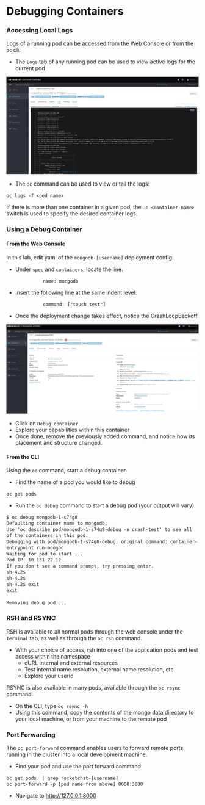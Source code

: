 # Debugging Containers

### Accessing Local Logs
Logs of a running pod can be accessed from the Web Console or from the `oc` cli: 

- The `Logs` tab of any running pod can be used to view active logs for the current pod

![](../assets/09_debugging_00.png)

- The `oc` command can be used to view or tail the logs: 

```
oc logs -f <pod name>
```
If there is more than one container in a given pod, the `-c <container-name>` switch is used to specify the desired container logs. 

### Using a Debug Container

#### From the Web Console
In this lab, edit yaml of the `mongodb-[username]` deployment config. 
- Under `spec` and `containers`, locate the line:  
    ```
              name: mongodb
    ```
- Insert the following line at the same indent level:
    ```
              command: ["touch test"]
    ```
- Once the deployment change takes effect, notice the CrashLoopBackoff

![](../assets/09_debugging_01.png)

- Click on `Debug container`
- Explore your capabilities within this container
- Once done, remove the previously added command, and notice how its placement and structure changed. 

#### From the CLI
Using the `oc` command, start a debug container. 

- Find the name of a pod you would like to debug 

```
oc get pods 
```

- Run the `oc debug` command to start a debug pod (your output will vary)

```
$ oc debug mongodb-1-s74g8
Defaulting container name to mongodb.
Use 'oc describe pod/mongodb-1-s74g8-debug -n crash-test' to see all of the containers in this pod.
Debugging with pod/mongodb-1-s74g8-debug, original command: container-entrypoint run-mongod
Waiting for pod to start ...
Pod IP: 10.131.22.12
If you don't see a command prompt, try pressing enter.
sh-4.2$ 
sh-4.2$ 
sh-4.2$ exit
exit

Removing debug pod ...
```


### RSH and RSYNC
RSH is available to all normal pods through the web console under the `Terminal` tab, as well as through the 
`oc rsh` command. 

- With your choice of access, rsh into one of the application pods and test access within the namespace
    - cURL internal and external resources
    - Test internal name resolution, external name resolution, etc. 
    - Explore your userid

RSYNC is also available in many pods, available through the `oc rsync` command. 
- On the CLI, type `oc rsync -h` 
- Using this command, copy the contents of the mongo data directory to your local machine, or from your machine to the remote pod


### Port Forwarding
The `oc port-forward` command enables users to forward remote ports running in the cluster
into a local development machine. 

- Find your pod and use the port forward command

```
oc get pods  | grep rocketchat-[username]
oc port-forward -p [pod name from above] 8000:3000
```

- Navigate to http://127.0.0.1:8000
